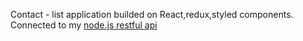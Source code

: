 Contact - list application builded on React,redux,styled components. Connected to my <a href="https://github.com/bodyaalyas12/contact-list-api-node">node.js restful api </a>
